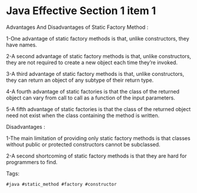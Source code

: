 # Java Effective Section 1 item 1

Advantages And Disadvantages of Static Factory Method :

1-One advantage of static factory methods is that, unlike constructors, they
have names.

2-A second advantage of static factory methods is that, unlike constructors,
they are not required to create a new object each time they’re invoked.

3-A third advantage of static factory methods is that, unlike constructors,
they can return an object of any subtype of their return type.


4-A fourth advantage of static factories is that the class of the returned
object can vary from call to call as a function of the input parameters.

5-A fifth advantage of static factories is that the class of the returned object
need not exist when the class containing the method is written.



Disadvantages :

1-The main limitation of providing only static factory methods is that
classes without public or protected constructors cannot be subclassed.

2-A second shortcoming of static factory methods is that they are hard for
programmers to find.

Tags:
```
#java #static_method #factory #constructor
```

